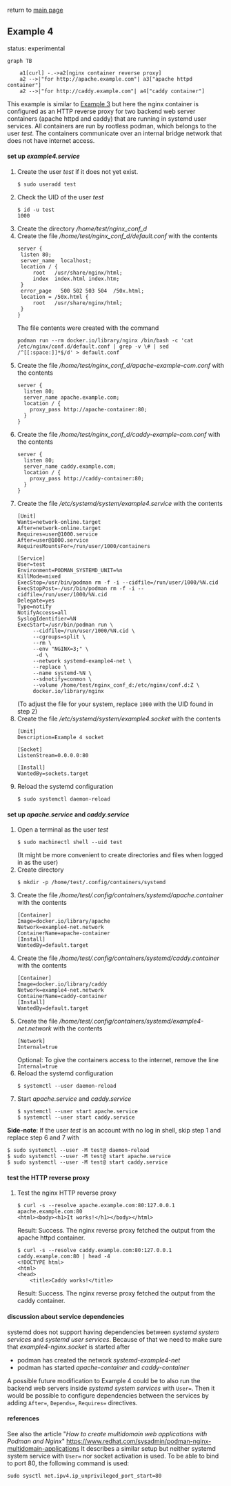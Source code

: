 return to [main page](../..)

## Example 4

status: experimental

``` mermaid
graph TB

    a1[curl] -.->a2[nginx container reverse proxy]
    a2 -->|"for http://apache.example.com"| a3["apache httpd container"]
    a2 -->|"for http://caddy.example.com"| a4["caddy container"]
```

This example is similar to [Example 3](../example3) but here the nginx container is configured
as an HTTP reverse proxy for two backend web server containers (apache httpd and caddy) that
are running in systemd user services. All containers are run by rootless podman,
which belongs to the user _test_.
The containers communicate over an internal bridge network that does not have internet access.

#### set up _example4.service_

1. Create the user _test_ if it does not yet exist.
   ```
   $ sudo useradd test
   ```
2. Check the UID of the user _test_
   ```
   $ id -u test
   1000
   ```
3. Create the directory _/home/test/nginx_conf_d_
4. Create the file _/home/test/nginx_conf_d/default.conf_ with the contents
   ```
   server {
    listen 80;
    server_name  localhost;
    location / {
        root   /usr/share/nginx/html;
        index  index.html index.htm;
    }
    error_page   500 502 503 504  /50x.html;
    location = /50x.html {
        root   /usr/share/nginx/html;
    }
   }
   ```
   The file contents were created with the command
   ```
   podman run --rm docker.io/library/nginx /bin/bash -c 'cat /etc/nginx/conf.d/default.conf | grep -v \# | sed /^[[:space:]]*$/d' > default.conf
   ```
4. Create the file _/home/test/nginx_conf_d/apache-example-com.conf_ with the contents
   ```
   server {
     listen 80;
     server_name apache.example.com;
     location / {
       proxy_pass http://apache-container:80;
     }
   }
   ```
5. Create the file _/home/test/nginx_conf_d/caddy-example-com.conf_ with the contents
   ```
   server {
     listen 80;
     server_name caddy.example.com;
     location / {
       proxy_pass http://caddy-container:80;
     }
   }
   ```
6. Create the file _/etc/systemd/system/example4.service_ with the contents
   ```
   [Unit]
   Wants=network-online.target
   After=network-online.target
   Requires=user@1000.service
   After=user@1000.service
   RequiresMountsFor=/run/user/1000/containers
   
   [Service]
   User=test
   Environment=PODMAN_SYSTEMD_UNIT=%n
   KillMode=mixed
   ExecStop=/usr/bin/podman rm -f -i --cidfile=/run/user/1000/%N.cid
   ExecStopPost=-/usr/bin/podman rm -f -i --cidfile=/run/user/1000/%N.cid
   Delegate=yes
   Type=notify
   NotifyAccess=all
   SyslogIdentifier=%N
   ExecStart=/usr/bin/podman run \
        --cidfile=/run/user/1000/%N.cid \
        --cgroups=split \
        --rm \
        --env "NGINX=3;" \
         -d \
        --network systemd-example4-net \
        --replace \
        --name systemd-%N \
        --sdnotify=conmon \
        --volume /home/test/nginx_conf_d:/etc/nginx/conf.d:Z \
        docker.io/library/nginx
   ```
   (To adjust the file for your system, replace `1000` with the UID found in step 2)
7. Create the file _/etc/systemd/system/example4.socket_ with the contents
   ```
   [Unit]
   Description=Example 4 socket

   [Socket]
   ListenStream=0.0.0.0:80

   [Install]
   WantedBy=sockets.target
   ```
8. Reload the systemd configuration
   ```
   $ sudo systemctl daemon-reload
   ```

#### set up _apache.service_ and _caddy.service_

1. Open a terminal as the user _test_
   ```
   $ sudo machinectl shell --uid test
   ```
   (It might be more convenient to create directories and files when logged in as the user)
2. Create directory
   ```
   $ mkdir -p /home/test/.config/containers/systemd
   ```
3. Create the file _/home/test/.config/containers/systemd/apache.container_ with the contents
   ```
   [Container]
   Image=docker.io/library/apache
   Network=example4-net.network
   ContainerName=apache-container
   [Install]
   WantedBy=default.target
   ```
4. Create the file _/home/test/.config/containers/systemd/caddy.container_ with the contents
   ```
   [Container]
   Image=docker.io/library/caddy
   Network=example4-net.network
   ContainerName=caddy-container
   [Install]
   WantedBy=default.target
   ```
5. Create the file _/home/test/.config/containers/systemd/example4-net.network_ with the contents
   ```
   [Network]
   Internal=true
   ```
   Optional: To give the containers access to the internet, remove the line `Internal=true`
6. Reload the systemd configuration
   ```
   $ systemctl --user daemon-reload
   ```
7. Start _apache.service_ and _caddy.service_
   ```
   $ systemctl --user start apache.service
   $ systemctl --user start caddy.service
   ```

__Side-note__: If the user _test_ is an account with no log in shell, skip step 1 and replace step 6 and 7 with
```
$ sudo systemctl --user -M test@ daemon-reload
$ sudo systemctl --user -M test@ start apache.service
$ sudo systemctl --user -M test@ start caddy.service
```

#### test the HTTP reverse proxy

1. Test the nginx HTTP reverse proxy
   ```
   $ curl -s --resolve apache.example.com:80:127.0.0.1 apache.example.com:80
   <html><body><h1>It works!</h1></body></html>
   ```
   Result: Success. The nginx reverse proxy fetched the output from the apache httpd container.
   ```
   $ curl -s --resolve caddy.example.com:80:127.0.0.1 caddy.example.com:80 | head -4
   <!DOCTYPE html>
   <html>
   <head>
       <title>Caddy works!</title>
   ```
   Result: Success. The nginx reverse proxy fetched the output from the caddy container.

#### discussion about service dependencies

systemd does not support having dependencies between _systemd system services_ and _systemd user services_.
Because of that we need to make sure that _example4-nginx.socket_ is started after

* podman has created the network _systemd-example4-net_
* podman has started _apache-container_ and _caddy-container_

A possible future modification to Example 4 could be to also run the backend web servers inside _systemd system services_ with `User=`.
Then it would be possible to configure dependencies between the services by adding `After=`, `Depends=`, `Requires=` directives.

#### references

See also the article "_How to create multidomain web applications with Podman and Nginx_" https://www.redhat.com/sysadmin/podman-nginx-multidomain-applications
It describes a similar setup but neither systemd system service with `User=` nor socket activation is used.
To be able to bind to port 80, the following command is used:
```
sudo sysctl net.ipv4.ip_unprivileged_port_start=80
```
